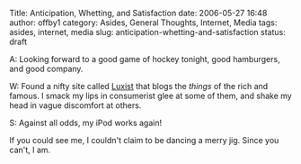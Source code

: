 Title: Anticipation, Whetting, and Satisfaction
date: 2006-05-27 16:48
author: offby1
category: Asides, General Thoughts, Internet, Media
tags: asides, internet, media
slug: anticipation-whetting-and-satisfaction
status: draft

A: Looking forward to a good game of hockey tonight, good hamburgers, and good company.

W: Found a nifty site called [Luxist](http://www.luxist.com/) that blogs the *things* of the rich and famous. I smack my lips in consumerist glee at some of them, and shake my head in vague discomfort at others.

S: Against all odds, my iPod works again!

If you could see me, I couldn't claim to be dancing a merry jig. Since you can't, I am.

